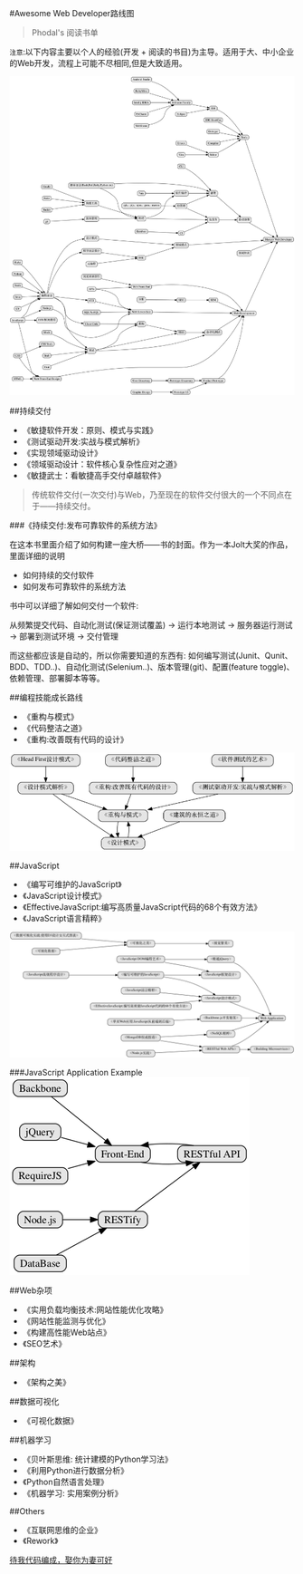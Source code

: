 #Awesome Web Developer路线图

> Phodal's 阅读书单

``注意``:以下内容主要以个人的经验(开发 + 阅读的书目)为主导。适用于大、中小企业的Web开发，流程上可能不尽相同,但是大致适用。


![Awesome Web Developer](images/tree.gif)

##持续交付

- 《敏捷软件开发：原则、模式与实践》
- 《测试驱动开发:实战与模式解析》
- 《实现领域驱动设计》
- 《领域驱动设计：软件核心复杂性应对之道》
- 《敏捷武士：看敏捷高手交付卓越软件》

> 传统软件交付(一次交付)与Web，乃至现在的软件交付很大的一个不同点在于——持续交付。

###《持续交付:发布可靠软件的系统方法》

在这本书里面介绍了如何构建一座大桥——书的封面。作为一本Jolt大奖的作品，里面详细的说明

 - 如何持续的交付软件
 - 如何发布可靠软件的系统方法

书中可以详细了解如何交付一个软件: 

从频繁提交代码、自动化测试(保证测试覆盖) -> 运行本地测试 -> 服务器运行测试 -> 部署到测试环境 -> 交付管理

而这些都应该是自动的，所以你需要知道的东西有: 如何编写测试(Junit、Qunit、BDD、TDD..)、自动化测试(Selenium..)、版本管理(git)、配置(feature toggle)、依赖管理、部署脚本等等。

##编程技能成长路线

- 《重构与模式》
- 《代码整洁之道》
- 《重构:改善既有代码的设计》

![Grow](images/grow.gif)

##JavaScript

- 《编写可维护的JavaScript》
- 《JavaScript设计模式》
- 《EffectiveJavaScript:编写高质量JavaScript代码的68个有效方法》
- 《JavaScript语言精粹》


![JavaScript](images/js.gif)

###JavaScript Application Example
![JavaScript App](images/jsapp.gif)

##Web杂项
- 《实用负载均衡技术:网站性能优化攻略》
- 《网站性能监测与优化》
- 《构建高性能Web站点》
- 《SEO艺术》

##架构
- 《架构之美》

##数据可视化
- 《可视化数据》

##机器学习
- 《贝叶斯思维: 统计建模的Python学习法》
- 《利用Python进行数据分析》
- 《Python自然语言处理》
- 《机器学习: 实用案例分析》

##Others
- 《互联网思维的企业》
- 《Rework》

[待我代码编成，娶你为妻可好](http://www.xuntayizhan.com/person/ji-ke-ai-qing-zhi-er-shi-dai-wo-dai-ma-bian-cheng-qu-ni-wei-qi-ke-hao-wan/)
